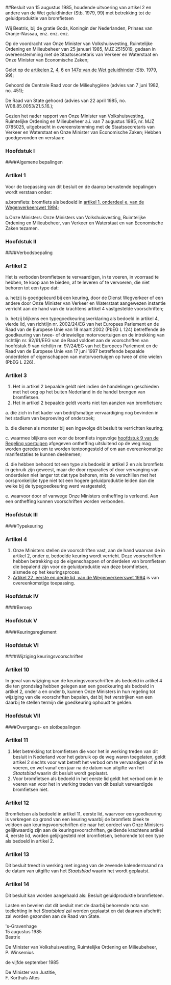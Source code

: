 <meta http-equiv='Content-Type' content='text/html; charset=utf-8' />

##Besluit van 15 augustus 1985, houdende uitvoering van artikel 2 en andere van de Wet geluidhinder (Stb. 1979, 99) met betrekking tot de geluidproduktie van bromfietsen 

Wij Beatrix, bij de gratie Gods, Koningin der Nederlanden, Prinses van Oranje-Nassau, enz. enz. enz. 

Op de voordracht van Onze Minister van Volkshuisvesting, Ruimtelijke Ordening en Milieubeheer van 25 januari 1985, MJZ 2515019, gedaan in overeenstemming met de Staatssecretaris van Verkeer en Waterstaat en Onze Minister van Economische Zaken; 

Gelet op de [artikelen 2](../../../../../wet/wet/geluidhinder/BWBR0003227/README.md), [4](../../../../../wet/wet/geluidhinder/BWBR0003227/README.md), [6](../../../../../wet/wet/geluidhinder/BWBR0003227/README.md) en [147*a* van de Wet geluidhinder](../../../../../wet/wet/geluidhinder/BWBR0003227/README.md) (*Stb.* 1979, 99); 

Gehoord de Centrale Raad voor de Milieuhygiëne (advies van 7 juni 1982, no. 451); 

De Raad van State gehoord (advies van 22 april 1985, no. W08.85.0053/21.5.16.); 

Gezien het nader rapport van Onze Minister van Volkshuisvesting, Ruimtelijke Ordening en Milieubeheer a.i. van 7 augustus 1985, nr. MJZ 0785025, uitgebracht in overeenstemming met de Staatssecretaris van Verkeer en Waterstaat en Onze Minister van Economische Zaken; 
Hebben goedgevonden en verstaan:      
### Hoofdstuk  I  

####Algemene bepalingen 

### Artikel  1  

Voor de toepassing van dit besluit en de daarop berustende bepalingen wordt verstaan onder:

a.bromfiets: bromfiets als bedoeld in [artikel 1, onderdeel e, van de Wegenverkeerswet 1994](../../../../../wet/wegenverkeerswet/1994/BWBR0006622/README.md);

b.Onze Ministers: Onze Ministers van Volkshuisvesting, Ruimtelijke Ordening en Milieubeheer, van Verkeer en Waterstaat en van Economische Zaken tezamen. 

### Hoofdstuk  II  

####Verbodsbepaling 

### Artikel  2  

Het is verboden bromfietsen te vervaardigen, in te voeren, in voorraad te hebben, te koop aan te bieden, af te leveren of te vervoeren, die niet behoren tot een type dat:  

a. hetzij is goedgekeurd bij een keuring, door de Dienst Wegverkeer of een andere door Onze Minister van Verkeer en Waterstaat aangewezen instantie verricht aan de hand van de krachtens artikel 4 vastgestelde voorschriften;   

b. hetzij blijkens een typegoedkeuringsverklaring als bedoeld in artikel 4, vierde lid, van richtlijn nr. 2002/24/EG van het Europees Parlement en de Raad van de Europese Unie van 18 maart 2002 (PbEG L 124) betreffende de goedkeuring van twee- of driewielige motorvoertuigen en de intrekking van richtlijn nr. 92/61/EEG van de Raad voldoet aan de voorschriften van hoofdstuk 9 van richtlijn nr. 97/24/EG van het Europees Parlement en de Raad van de Europese Unie van 17 juni 1997 betreffende bepaalde onderdelen of eigenschappen van motorvoertuigen op twee of drie wielen (PbEG L 226).    

### Artikel  3  

1.  Het in artikel 2 bepaalde geldt niet indien de handelingen geschieden met het oog op het buiten Nederland in de handel brengen van bromfietsen.    
2.   Het in artikel 2 bepaalde geldt voorts niet ten aanzien van bromfietsen:  

a. die zich in het kader van bedrijfsmatige vervaardiging nog bevinden in het stadium van beproeving of onderzoek;   

b. die dienen als monster bij een ingevolge dit besluit te verrichten keuring;   

c. waarmee blijkens een voor de bromfiets ingevolge [hoofdstuk 9 van de Regeling voertuigen](../../../../../ministeriele-regeling/regeling/voertuigen/BWBR0025798/README.md) afgegeven ontheffing uitsluitend op de weg mag worden gereden om te worden tentoongesteld of om aan overeenkomstige manifestaties te kunnen deelnemen;   

d. die hebben behoord tot een type als bedoeld in artikel 2 en als bromfiets in gebruik zijn geweest, maar die door reparaties of door vervanging van onderdelen niet langer tot dat type behoren, mits de verschillen met het oorspronkelijke type niet tot een hogere geluidproduktie leiden dan die welke bij de typegoedkeuring werd vastgesteld;   

e. waarvoor door of vanwege Onze Ministers ontheffing is verleend. Aan een ontheffing kunnen voorschriften worden verbonden.     

### Hoofdstuk  III  

####Typekeuring 

### Artikel  4  

1.  Onze Ministers stellen de voorschriften vast, aan de hand waarvan de in artikel 2, onder *a,* bedoelde keuring wordt verricht.  Deze voorschriften hebben betrekking op de eigenschappen of onderdelen van bromfietsen die bepalend zijn voor de geluidproduktie van deze bromfietsen, alsmede op het keuringsproces.    
2.   [Artikel 22, eerste en derde lid, van de Wegenverkeerswet 1994](../../../../../wet/wegenverkeerswet/1994/BWBR0006622/README.md) is van overeenkomstige toepassing.   

### Hoofdstuk  IV  

####Beroep 

### Hoofdstuk  V  

####Keuringsreglement 

### Hoofdstuk  VI  

####Wijziging keuringsvoorschriften 

### Artikel  10  

In geval van wijziging van de keuringsvoorschriften als bedoeld in artikel 4 die ten grondslag hebben gelegen aan een goedkeuring als bedoeld in artikel 2, onder a en onder b, kunnen Onze Ministers in hun regeling tot wijziging van die voorschriften bepalen, dat bij het verstrijken van een daarbij te stellen termijn die goedkeuring ophoudt te gelden.  

### Hoofdstuk  VII  

####Overgangs- en slotbepalingen 

### Artikel  11  

1.  Met betrekking tot bromfietsen die voor het in werking treden van dit besluit in Nederland voor het gebruik op de weg waren toegelaten, geldt artikel 2 slechts voor wat betreft het verbod om te vervaardigen of in te voeren, en wel vanaf een jaar na de datum van uitgifte van het *Staatsblad* waarin dit besluit wordt geplaatst.    
2.   Voor bromfietsen als bedoeld in het eerste lid geldt het verbod om in te voeren van voor het in werking treden van dit besluit vervaardigde bromfietsen niet.   

### Artikel  12  

Bromfietsen als bedoeld in artikel 11, eerste lid, waarvoor een goedkeuring is verkregen op grond van een keuring waarbij de bromfiets bleek te voldoen aan keuringsvoorschriften die naar het oordeel van Onze Ministers gelijkwaardig zijn aan de keuringsvoorschriften, geldende krachtens artikel 4, eerste lid, worden gelijkgesteld met bromfietsen, behorende tot een type als bedoeld in artikel 2.  

### Artikel  13  

Dit besluit treedt in werking met ingang van de zevende kalendermaand na de datum van uitgifte van het *Staatsblad* waarin het wordt geplaatst.  

### Artikel  14  

Dit besluit kan worden aangehaald als: Besluit geluidproduktie bromfietsen.  

Lasten en bevelen dat dit besluit met de daarbij behorende nota van toelichting in het *Staatsblad* zal worden geplaatst en dat daarvan afschrift zal worden gezonden aan de Raad van State.    

's-Gravenhage  
15 augustus 1985   
Beatrix   

De Minister van Volkshuisvesting, Ruimtelijke Ordening en Milieubeheer,  
P. Winsemius    

de vijfde september 1985  

De Minister van Justitie,  
F. Korthals Altes     
